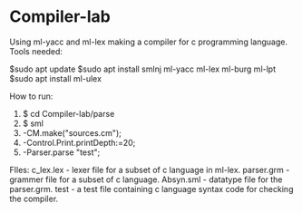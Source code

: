 # Compiler-lab
Using ml-yacc and ml-lex making a compiler for c programming language.
Tools needed:

$sudo apt update
$sudo apt install smlnj ml-yacc ml-lex ml-burg ml-lpt
$sudo apt install ml-ulex

How to run:
1. $ cd Compiler-lab/parse
2. $ sml
3. -CM.make("sources.cm");
4. -Control.Print.printDepth:=20;
5. -Parser.parse "test";

FIles:
c_lex.lex - lexer file for a subset of c language in ml-lex.
parser.grm - grammer file for a subset of c language.
Absyn.sml - datatype file for the parser.grm.
test - a test file containing c language syntax code for checking the compiler.

